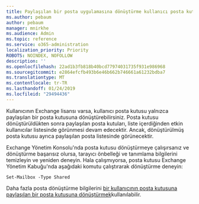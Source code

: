 ```yaml
---
title: Paylaşılan bir posta uygulamasına dönüştürme kullanıcı posta kutusu?
ms.author: pebaum
author: pebaum
manager: mnirkhe
ms.audience: Admin
ms.topic: reference
ms.service: o365-administration
localization_priority: Priority
ROBOTS: NOINDEX, NOFOLLOW
description: ''
ms.openlocfilehash: 22ad1b3fb818b40bcd77974031735f931e986968
ms.sourcegitcommit: e2864efcfb493b6e46b662b746661a61232bdba7
ms.translationtype: MT
ms.contentlocale: tr-TR
ms.lasthandoff: 01/24/2019
ms.locfileid: "29494436"
---
```

Kullanıcının Exchange lisansı varsa, kullanıcı posta kutusu yalnızca paylaşılan bir posta kutusuna dönüştürebilirsiniz. Posta kutusu dönüştürüldükten sonra paylaşılan posta kutuları, liste içerdiğinden etkin kullanıcılar listesinde görünmesi devam edecektir. Ancak, dönüştürülmüş posta kutusu ayrıca paylaşılan posta listesinde görünecektir. 
  
Exchange Yönetim Konsolu'nda posta kutusu dönüştürmeye çalışırsanız ve dönüştürme başarısız olursa, tarayıcı önbelleği ve tanımlama bilgilerini temizleyin ve yeniden deneyin. Hala çalışmıyorsa, posta kutusu Exchange Yönetim Kabuğu'nda aşağıdaki komutu çalıştırarak dönüştürme deneyin:
  
```
Set-Mailbox -Type Shared
```

Daha fazla posta dönüştürme bilgilerini [bir kullanıcının posta kutusuna paylaşılan bir posta kutusuna dönüştürmek](https://support.office.com/client/2e122487-e1f5-4f26-ba41-5689249d93ba)kullanılabilir.
  
